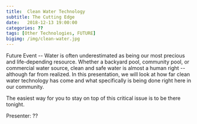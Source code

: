 ```yaml
---
title:  Clean Water Technology
subtitle: The Cutting Edge
date:   2018-12-13 19:00:00
categories: ??
tags: [Other Technologies, FUTURE]
bigimg: /img/clean-water.jpg
---
```


Future Event -- Water is often underestimated as being our most precious and life-depending resource. Whether a backyard pool, community pool, or commercial water source, clean and safe water is almost a human right -- although far from realized. In this presentation, we will look at how far clean water technology has come and what specifically is being done right here in our community. 

The easiest way for you to stay on top of this critical issue is to be there tonight.

Presenter: ??